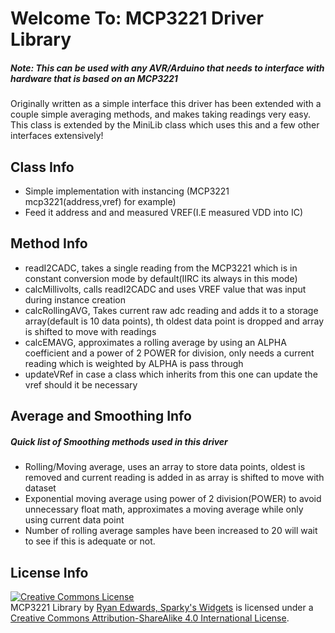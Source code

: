 Welcome To: MCP3221 Driver Library
================================


##### Note: This can be used with any AVR/Arduino that needs to interface with hardware that is based on an MCP3221

Originally written as a simple interface this driver has been extended with a couple simple averaging methods, and makes taking readings very easy.
This class is extended by the MiniLib class which uses this and a few other interfaces extensively!

Class Info
-------------------------

- Simple implementation with instancing (MCP3221 mcp3221(address,vref) for example)
- Feed it address and and measured VREF(I.E measured VDD into IC)


Method Info
-------------------------

- readI2CADC, takes a single reading from the MCP3221 which is in constant conversion mode by default(IIRC its always in this mode)
- calcMillivolts, calls readI2CADC and uses VREF value that was input during instance creation
- calcRollingAVG, Takes current raw adc reading and adds it to a storage array(default is 10 data points), th oldest data point is dropped and array is shifted to move with readings
- calcEMAVG, approximates a rolling average by using an ALPHA coefficient and a power of 2 POWER for division, only needs a current reading which is weighted by ALPHA is pass through
- updateVRef in case a class which inherits from this one can update the vref should it be necessary


Average and Smoothing Info
-------------------------

##### Quick list of Smoothing methods used in this driver
- Rolling/Moving average, uses an array to store data points, oldest is removed and current reading is added in as array is shifted to move with dataset
- Exponential moving average using power of 2 division(POWER) to avoid unnecessary float math, approximates a moving average while only using current data point
- Number of rolling average samples have been increased to 20 will wait to see if this is adequate or not.

License Info
-------------------------

<a rel="license" href="http://creativecommons.org/licenses/by-sa/4.0/"><img alt="Creative Commons License" style="border-width:0" src="https://i.creativecommons.org/l/by-sa/4.0/88x31.png" /></a><br /><span xmlns:dct="http://purl.org/dc/terms/" property="dct:title">MCP3221 Library</span> by <a xmlns:cc="http://creativecommons.org/ns#" href="http://www.sparkyswidgets.com/" property="cc:attributionName" rel="cc:attributionURL">Ryan Edwards, Sparky's Widgets</a> is licensed under a <a rel="license" href="http://creativecommons.org/licenses/by-sa/4.0/">Creative Commons Attribution-ShareAlike 4.0 International License</a>.